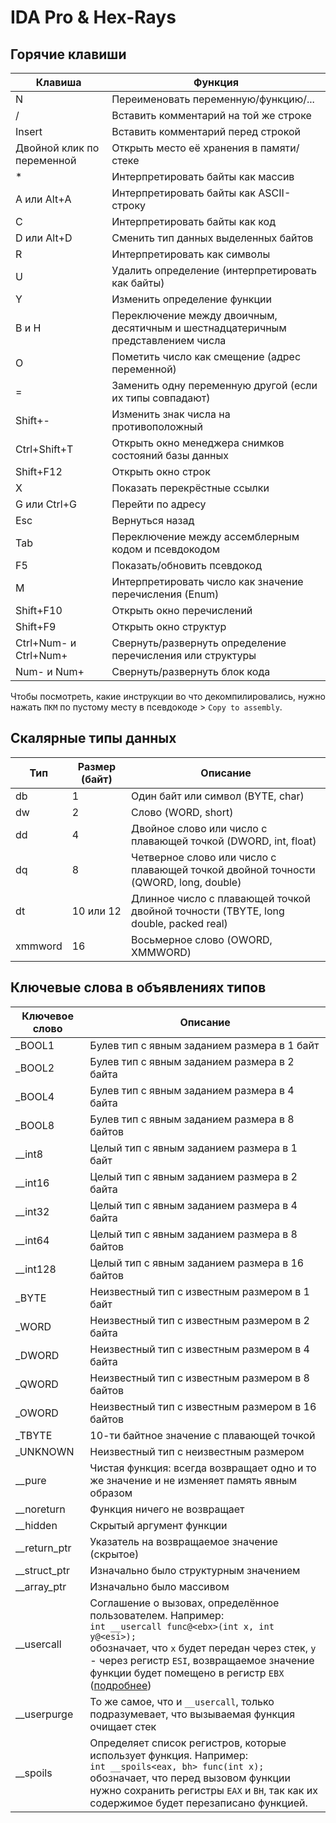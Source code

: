 # IDA Pro & Hex-Rays

## Горячие клавиши

| Клавиша                    | Функция                                                      |
| -------------------------- | ------------------------------------------------------------ |
| N                          | Переименовать переменную/функцию/...                         |
| /                          | Вставить комментарий на той же строке                        |
| Insert                     | Вставить комментарий перед строкой                           |
| Двойной клик по переменной | Открыть место её хранения в памяти/стеке                     |
| *                          | Интерпретировать байты как массив                            |
| A или Alt+A                | Интерпретировать байты как ASCII-строку                      |
| C                          | Интерпретировать байты как код                               |
| D или Alt+D                | Сменить тип данных выделенных байтов                         |
| R                          | Интерпретировать как символы                                 |
| U                          | Удалить определение (интерпретировать как байты)             |
| Y                          | Изменить определение функции                                 |
| B и H                      | Переключение между двоичным, десятичным и шестнадцатеричным представлением числа |
| O                          | Пометить число как смещение (адрес переменной)               |
| =                          | Заменить одну переменную другой (если их типы совпадают)     |
| Shift+-                    | Изменить знак числа на противоположный                       |
| Ctrl+Shift+T               | Открыть окно менеджера снимков состояний базы данных         |
| Shift+F12                  | Открыть окно строк                                           |
| X                          | Показать перекрёстные ссылки                                 |
| G или Ctrl+G               | Перейти по адресу                                            |
| Esc                        | Вернуться назад                                              |
| Tab                        | Переключение между ассемблерным кодом и псевдокодом          |
| F5                         | Показать/обновить псевдокод                                  |
| M                          | Интерпретировать число как значение перечисления (Enum)      |
| Shift+F10                  | Открыть окно перечислений                                    |
| Shift+F9                   | Открыть окно структур                                        |
| Ctrl+Num- и Ctrl+Num+      | Свернуть/развернуть определение перечисления или структуры   |
| Num- и Num+                | Свернуть/развернуть блок кода                                |

Чтобы посмотреть, какие инструкции во что декомпилировались, нужно нажать `ПКМ` по пустому месту в псевдокоде > `Copy to assembly`.



## Скалярные типы данных

| Тип     | Размер (байт) | Описание                                                     |
| ------- | ------------- | ------------------------------------------------------------ |
| db      | 1             | Один байт или символ (BYTE, char)                            |
| dw      | 2             | Слово (WORD, short)                                          |
| dd      | 4             | Двойное слово или число с плавающей точкой (DWORD, int, float) |
| dq      | 8             | Четверное слово или число с плавающей точкой двойной точности (QWORD, long, double) |
| dt      | 10 или 12     | Длинное число с плавающей точкой двойной точности (TBYTE, long double, packed real) |
| xmmword | 16            | Восьмерное слово (OWORD, XMMWORD)                            |



## Ключевые слова в объявлениях типов

| Ключевое слово | Описание                                                     |
| -------------- | ------------------------------------------------------------ |
| _BOOL1         | Булев тип с явным заданием размера в 1 байт                  |
| _BOOL2         | Булев тип с явным заданием размера в 2 байта                 |
| _BOOL4         | Булев тип с явным заданием размера в 4 байта                 |
| _BOOL8         | Булев тип с явным заданием размера в 8 байтов                |
| __int8         | Целый тип с явным заданием размера в 1 байт                  |
| __int16        | Целый тип с явным заданием размера в 2 байта                 |
| __int32        | Целый тип с явным заданием размера в 4 байта                 |
| __int64        | Целый тип с явным заданием размера в 8 байтов                |
| __int128       | Целый тип с явным заданием размера в 16 байтов               |
| _BYTE          | Неизвестный тип с известным размером в 1 байт                |
| _WORD          | Неизвестный тип с известным размером в 2 байта               |
| _DWORD         | Неизвестный тип с известным размером в 4 байта               |
| _QWORD         | Неизвестный тип с известным размером в 8 байтов              |
| _OWORD         | Неизвестный тип с известным размером в 16 байтов             |
| _TBYTE         | 10-ти байтное значение с плавающей точкой                    |
| _UNKNOWN       | Неизвестный тип с неизвестным размером                       |
| __pure         | Чистая функция: всегда возвращает одно и то же значение и не изменяет память явным образом |
| __noreturn     | Функция ничего не возвращает                                 |
| __hidden       | Скрытый аргумент функции                                     |
| __return_ptr   | Указатель на возвращаемое значение (скрытое)                 |
| __struct_ptr   | Изначально было структурным значением                        |
| __array_ptr    | Изначально было массивом                                     |
| __usercall     | Соглашение о вызовах, определённое пользователем. Например:<br /> `int __usercall func@<ebx>(int x, int y@<esi>);`<br />обозначает, что `x` будет передан через стек, `y` - через регистр `ESI`, возвращаемое значение функции будет помещено в регистр `EBX ` ([подробнее](https://www.hex-rays.com/products/ida/support/idadoc/1361.shtml)) |
| __userpurge    | То же самое, что и `__usercall`, только подразумевает, что вызываемая функция очищает стек |
| __spoils       | Определяет список регистров, которые использует функция. Например:<br />`int __spoils<eax, bh> func(int x);`<br />обозначает, что перед вызовом функции нужно сохранить регистры `EAX` и `BH`, так как их содержимое будет перезаписано функцией. |

